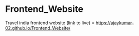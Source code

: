 # Frontend_Website
Travel india frontend website (link to live) = https://ajaykumar-02.github.io/Frontend_Website/
